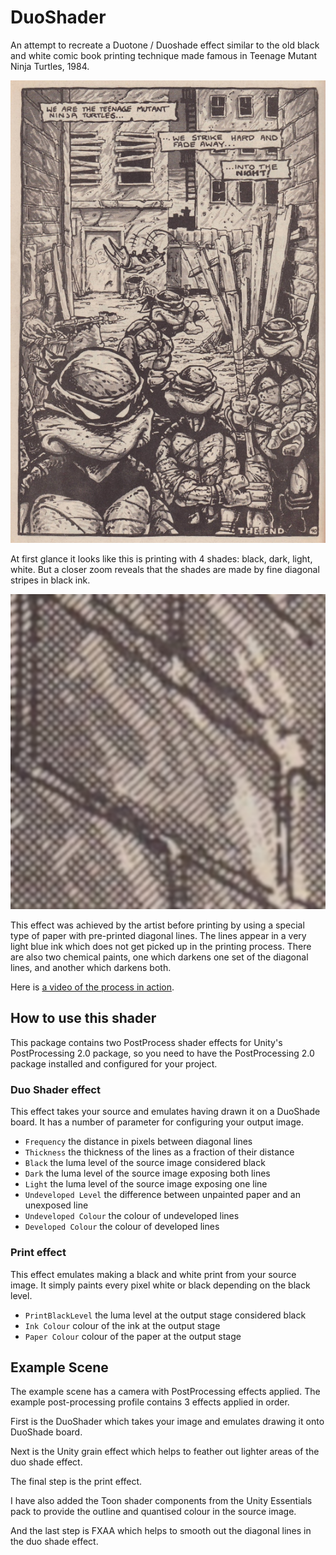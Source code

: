 # DuoShader

An attempt to recreate a Duotone / Duoshade effect similar to the old black and white comic book printing technique made famous in Teenage Mutant Ninja Turtles, 1984.

![Teenage Mutant Ninja Turtles #1, 1984](./turtles.png)

At first glance it looks like this is printing with 4 shades: black, dark, light, white. But a closer zoom reveals that the shades are made by fine diagonal stripes in black ink.

![Close up](./zoom.png)

This effect was achieved by the artist before printing by using a special type of paper with pre-printed diagonal lines. The lines appear in a very light blue ink which does not get picked up in the printing process. There are also two chemical paints, one which darkens one set of the diagonal lines, and another which darkens both.

Here is [a video of the process in action](https://youtu.be/GftgBL-sHnI).

## How to use this shader

This package contains two PostProcess shader effects for Unity's PostProcessing 2.0 package, so you need to have the PostProcessing 2.0 package installed and configured for your project.

### Duo Shader effect

This effect takes your source and emulates having drawn it on a DuoShade board. It has a number of parameter for configuring your output image.

- `Frequency` the distance in pixels between diagonal lines
- `Thickness` the thickness of the lines as a fraction of their distance
- `Black` the luma level of the source image considered black
- `Dark` the luma level of the source image exposing both lines
- `Light` the luma level of the source image exposing one line
- `Undeveloped Level` the difference between unpainted paper and an unexposed line
- `Undeveloped Colour` the colour of undeveloped lines
- `Developed Colour` the colour of developed lines

### Print effect

This effect emulates making a black and white print from your source image. It simply paints every pixel white or black depending on the black level.

- `PrintBlackLevel` the luma level at the output stage considered black
- `Ink Colour` colour of the ink at the output stage
- `Paper Colour` colour of the paper at the output stage

## Example Scene

The example scene has a camera with PostProcessing effects applied. The example post-processing profile contains 3 effects applied in order.

First is the DuoShader which takes your image and emulates drawing it onto DuoShade board.

Next is the Unity grain effect which helps to feather out lighter areas of the duo shade effect.

The final step is the print effect.

I have also added the Toon shader components from the Unity Essentials pack to provide the outline and quantised colour in the source image.

And the last step is FXAA which helps to smooth out the diagonal lines in the duo shade effect.